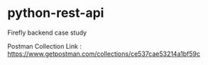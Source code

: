 # python-rest-api
Firefly backend case study

Postman Collection Link : https://www.getpostman.com/collections/ce537cae53214a1bf59c
